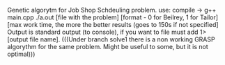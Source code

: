 Genetic algorytm for Job Shop Schdeuling problem.
use:
compile -> g++ main.cpp
./a.out [file with the problem] [format - 0 for Beilrey, 1 for Tailor] [max work time, the more the better results (goes to 150s if not specified]
Output is standard output (to console), if you want to file must add 1> [output file name].
(((Under branch solve1 there is a non working GRASP algorythm for the same problem. Might be useful to some, but it is not optimal)))
